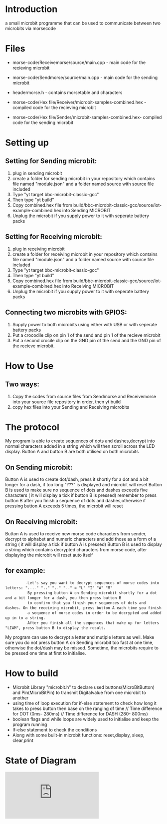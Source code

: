 Introduction
=================
a small microbit programme that can be used to communicate between two microbits via morsecode 

Files
===================

* morse-code/Receivemorse/source/main.cpp - main code for the recieving microbit

* morse-code/Sendmorse/source/main.cpp   - main code for the sending microbit

* headermorse.h  - contains morsetable and characters

* morse-code/Hex file/Receiver/microbit-samples-combined.hex  - compiled code for the recieving microbit

*  morse-code/Hex file/Sender/microbit-samples-combined.hex- compiled code for the sending microbit

Setting up
=================

Setting for Sending microbit:
--------------------------------
1. plug in sending microbit
2. create a folder for sending microbit in your repository which contains file named "module.json" and a folder named source with source file included
3. Type "yt target bbc-microbit-classic-gcc"
4. Then type "yt build"
5. Copy combined.hex file from build/bbc-microbit-classic-gcc/source/iot-example-combined.hex into Sending MICROBIT
6. Unplug the microbit if you supply power to it with seperate battery packs

Setting for Receiving microbit:
-------------------------------
1. plug in receiving microbit
2. create a folder for receiving microbit in your repository which contains file named "module.json" and a folder named source with source file included
3. Type "yt target bbc-microbit-classic-gcc"
4. Then type "yt build"
5. Copy combined.hex file from build/bbc-microbit-classic-gcc/source/iot-example-combined.hex into Receiving MICROBIT
6. Unplug the microbit if you supply power to it with seperate battery packs

Connecting two microbits with GPIOS:
-------------------------------------
1. Supply power to both microbits using either with USB or with seperate battery packs 
2. Put a crocodile clip on pin 1 of the send and pin 1 of the recieve microbit
3. Put a second crocile clip on the GND pin of the send and the GND pin of the recieve microbit.

How to Use
=====================
Two ways:
---------------
1. Copy the codes from source files from Sendmorse and Receivemorse into your source file repository in order, then yt build
2. copy hex files into your Sending and Receiving microbits 

The protocol
=================
My program is able to create sequences of dots and dashes,decrypt into normal characters added in a string which will then scroll across the LED display.
Button A and button B are both utilised on both microbits

On Sending microbit:
--------------------
Button A is used to create dot/dash, press it shortly for a dot and a bit longer for a dash, if too long "???" is displayed and microbit will reset
Button B is used to make sure no sequence of dots and dashes exceeds five characters ( it will display a tick if button B is pressed)
remember to press button B after you finish a sequence of dots and dashes,otherwise if pressing button A exceeds 5 times, the microbit will reset

On Receiving microbit:
---------------------
Button A is used to receive new morse code characters from sender, decrypt to alphabet and numeric characters and add those as a form of a string
( it will display a tick if button A is pressed)
Button B is used to display a string which contains decrypted characters from morse code, after displaying the microbit will reset auto itself

for example:
-----------
             -Let's say you want to decrypt sequences of morse codes into letters: ".-.-" ".." ".-" "--" = "L" "I" "A" "M"
              By pressing button A on Sending microbit shortly for a dot and a bit longer for a dash, you then press button B 
              to confirm that you finish your sequences of dots and dashes. On the receiving microbit, press button A each time you finish 
              a sequence of morse codes in order to be decrypted and added up in to a string.
              After you finish all the sequences that make up for letters "LIAM", press button B to display the result.
My program can use to decrypt a letter and mutiple letters as well.
Make sure you do not press button A on Sending microbit too fast at one time, otherwise the dot/dash may be missed.
Sometime, the microbits require to be pressed one time at first to initialise.

How to build
================
- Microbit Library "microbit.h" to declare used buttons(MicroBitButton) and Pin(MicroBitPin) to transmit Digitalvalue from one microbit to another
- using time of loop execution for if-else statement to check how long it takes to press button then base on the ranging of time
// Time difference for DOT (0ms- 280ms)
// Time difference for DASH (280- 800ms)
- boolean flags and while loops are widely used to initialise and keep the program running
- If-else statement to check the conditions
- Along with some built-in microbit functions: reset,display, sleep, clear,print

State of Diagram
==================
![alt text](https://github.com/Liam1809/Microbit-Projects/blob/master/Morse_code/State_diagram.pdf)
